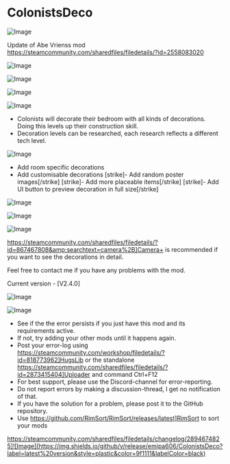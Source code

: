 # ColonistsDeco

![Image](https://i.imgur.com/buuPQel.png)

Update of Abe Vrienss mod
https://steamcommunity.com/sharedfiles/filedetails/?id=2558083020

![Image](https://i.imgur.com/pufA0kM.png)

	
![Image](https://i.imgur.com/Z4GOv8H.png)

![Image](https://i.imgur.com/XNDcVTT.png)



![Image](https://i.imgur.com/28eFc45.png)

- Colonists will decorate their bedroom with all kinds of decorations. Doing this levels up their construction skill.
- Decoration levels can be researched, each research reflects a different tech level.


![Image](https://i.imgur.com/6QOB71B.png)

- Add room specific decorations
- Add customisable decorations
[strike]- Add random poster images[/strike]
[strike]- Add more placeable items[/strike]
[strike]- Add UI button to preview decoration in full size[/strike]


![Image](https://i.imgur.com/D7Ig9n1.png)


![Image](https://i.imgur.com/06Ybo2O.gif)


![Image](https://i.imgur.com/Dbfd3PI.png)

https://steamcommunity.com/sharedfiles/filedetails/?id=867467808&amp;searchtext=camera%2B]Camera+ is recommended if you want to see the decorations in detail.

Feel free to contact me if you have any problems with the mod.

Current version - [V2.4.0]

![Image](https://i.imgur.com/p7Fv1Z6.gif)

	
![Image](https://i.imgur.com/PwoNOj4.png)



-  See if the the error persists if you just have this mod and its requirements active.
-  If not, try adding your other mods until it happens again.
-  Post your error-log using https://steamcommunity.com/workshop/filedetails/?id=818773962]HugsLib or the standalone https://steamcommunity.com/sharedfiles/filedetails/?id=2873415404]Uploader and command Ctrl+F12
-  For best support, please use the Discord-channel for error-reporting.
-  Do not report errors by making a discussion-thread, I get no notification of that.
-  If you have the solution for a problem, please post it to the GitHub repository.
-  Use https://github.com/RimSort/RimSort/releases/latest]RimSort to sort your mods



https://steamcommunity.com/sharedfiles/filedetails/changelog/2894674825]![Image](https://img.shields.io/github/v/release/emipa606/ColonistsDeco?label=latest%20version&style=plastic&color=9f1111&labelColor=black)

